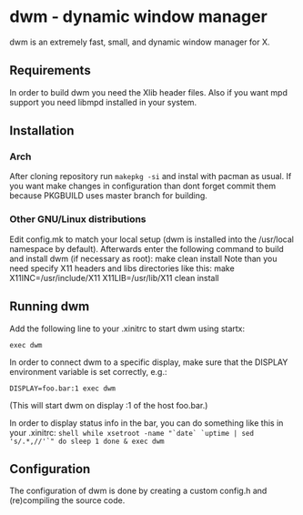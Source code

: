 dwm - dynamic window manager
============================
dwm is an extremely fast, small, and dynamic window manager for X.

Requirements
------------
In order to build dwm you need the Xlib header files.
Also if you want mpd support you need libmpd installed in your system.

Installation
------------
### Arch
After cloning repository run `makepkg -si` and instal with pacman as usual.
If you want make changes in configuration than dont forget commit them because PKGBUILD uses master branch for building.

### Other GNU/Linux distributions
Edit config.mk to match your local setup (dwm is installed into
the /usr/local namespace by default).
Afterwards enter the following command to build and install dwm (if
necessary as root):
    make clean install
Note than you need specify X11 headers and libs directories like this:
    make X11INC=/usr/include/X11 X11LIB=/usr/lib/X11 clean install

Running dwm
-----------
Add the following line to your .xinitrc to start dwm using startx:

    exec dwm

In order to connect dwm to a specific display, make sure that
the DISPLAY environment variable is set correctly, e.g.:

    DISPLAY=foo.bar:1 exec dwm

(This will start dwm on display :1 of the host foo.bar.)

In order to display status info in the bar, you can do something
like this in your .xinitrc:
    ```shell
    while xsetroot -name "`date` `uptime | sed 's/.*,//'`"
    do
    	sleep 1
    done &
    exec dwm
    ```

Configuration
-------------
The configuration of dwm is done by creating a custom config.h
and (re)compiling the source code.

